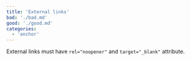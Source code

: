 ```yaml
---
title: 'External links'
bad: './bad.md'
good: './good.md'
categories:
  - 'anchor'
---
```


External links must have `rel="noopener"` and `target="_blank"` attribute.
